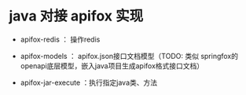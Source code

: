 # java 对接 apifox 实现

* apifox-redis ： 操作redis

* apifox-models ： apifox.json接口文档模型（TODO: 类似 springfox的openapi底层模型，嵌入java项目生成apifox格式接口文档）

* apifox-jar-execute ：执行指定java类、方法
